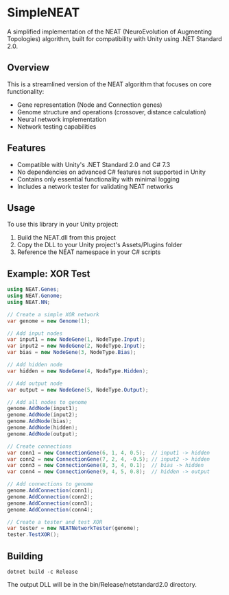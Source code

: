# SimpleNEAT

A simplified implementation of the NEAT (NeuroEvolution of Augmenting Topologies) algorithm, built for compatibility with Unity using .NET Standard 2.0.

## Overview

This is a streamlined version of the NEAT algorithm that focuses on core functionality:

- Gene representation (Node and Connection genes)
- Genome structure and operations (crossover, distance calculation)
- Neural network implementation
- Network testing capabilities

## Features

- Compatible with Unity's .NET Standard 2.0 and C# 7.3
- No dependencies on advanced C# features not supported in Unity
- Contains only essential functionality with minimal logging
- Includes a network tester for validating NEAT networks

## Usage

To use this library in your Unity project:

1. Build the NEAT.dll from this project
2. Copy the DLL to your Unity project's Assets/Plugins folder
3. Reference the NEAT namespace in your C# scripts

## Example: XOR Test

```csharp
using NEAT.Genes;
using NEAT.Genome;
using NEAT.NN;

// Create a simple XOR network
var genome = new Genome(1);

// Add input nodes
var input1 = new NodeGene(1, NodeType.Input);
var input2 = new NodeGene(2, NodeType.Input);
var bias = new NodeGene(3, NodeType.Bias);

// Add hidden node
var hidden = new NodeGene(4, NodeType.Hidden);

// Add output node
var output = new NodeGene(5, NodeType.Output);

// Add all nodes to genome
genome.AddNode(input1);
genome.AddNode(input2);
genome.AddNode(bias);
genome.AddNode(hidden);
genome.AddNode(output);

// Create connections
var conn1 = new ConnectionGene(6, 1, 4, 0.5);  // input1 -> hidden
var conn2 = new ConnectionGene(7, 2, 4, -0.5); // input2 -> hidden
var conn3 = new ConnectionGene(8, 3, 4, 0.1);  // bias -> hidden
var conn4 = new ConnectionGene(9, 4, 5, 0.8);  // hidden -> output

// Add connections to genome
genome.AddConnection(conn1);
genome.AddConnection(conn2);
genome.AddConnection(conn3);
genome.AddConnection(conn4);

// Create a tester and test XOR
var tester = new NEATNetworkTester(genome);
tester.TestXOR();
```

## Building

```
dotnet build -c Release
```

The output DLL will be in the bin/Release/netstandard2.0 directory. 